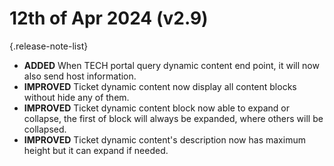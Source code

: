 # 12th of Apr 2024 (v2.9)

{.release-note-list}
- **ADDED** When TECH portal query dynamic content end point, it will now also send host information.
- **IMPROVED** Ticket dynamic content now display all content blocks without hide any of them.
- **IMPROVED** Ticket dynamic content block now able to expand or collapse, the first of block will always be expanded, where others will be collapsed.
- **IMPROVED** Ticket dynamic content's description now has maximum height but it can expand if needed.
